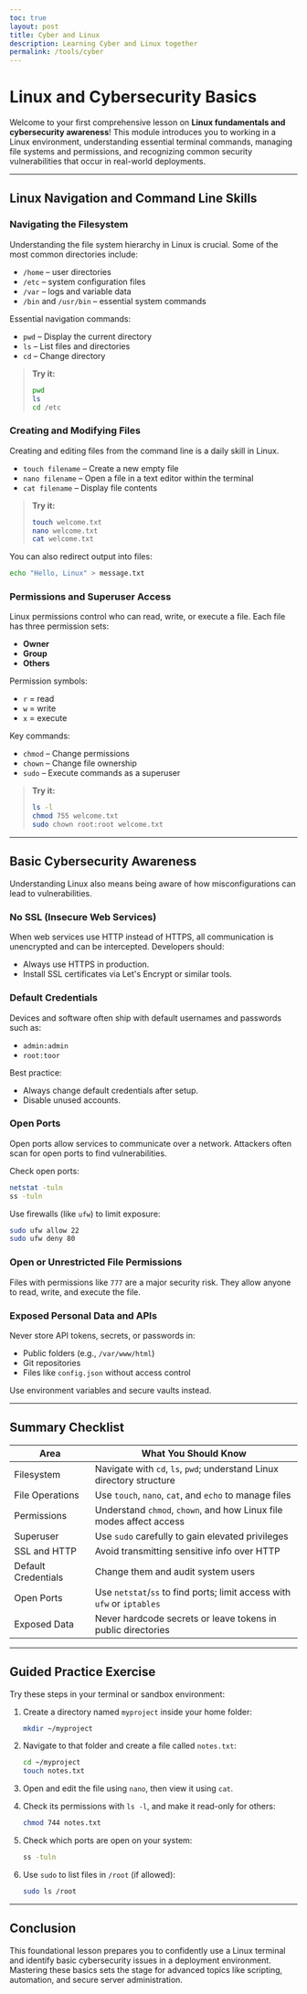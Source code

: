 ```yaml
---
toc: true
layout: post
title: Cyber and Linux
description: Learning Cyber and Linux together
permalink: /tools/cyber
---
```


# Linux and Cybersecurity Basics

Welcome to your first comprehensive lesson on **Linux fundamentals and cybersecurity awareness**! This module introduces you to working in a Linux environment, understanding essential terminal commands, managing file systems and permissions, and recognizing common security vulnerabilities that occur in real-world deployments.

---

## Linux Navigation and Command Line Skills

### Navigating the Filesystem

Understanding the file system hierarchy in Linux is crucial. Some of the most common directories include:

* `/home` – user directories
* `/etc` – system configuration files
* `/var` – logs and variable data
* `/bin` and `/usr/bin` – essential system commands

Essential navigation commands:

* `pwd` – Display the current directory
* `ls` – List files and directories
* `cd` – Change directory

> **Try it:**
>
> ```bash
> pwd
> ls
> cd /etc
> ```

### Creating and Modifying Files

Creating and editing files from the command line is a daily skill in Linux.

* `touch filename` – Create a new empty file
* `nano filename` – Open a file in a text editor within the terminal
* `cat filename` – Display file contents

> **Try it:**
>
> ```bash
> touch welcome.txt
> nano welcome.txt
> cat welcome.txt
> ```

You can also redirect output into files:

```bash
echo "Hello, Linux" > message.txt
```

### Permissions and Superuser Access

Linux permissions control who can read, write, or execute a file. Each file has three permission sets:

* **Owner**
* **Group**
* **Others**

Permission symbols:

* `r` = read
* `w` = write
* `x` = execute

Key commands:

* `chmod` – Change permissions
* `chown` – Change file ownership
* `sudo` – Execute commands as a superuser

> **Try it:**
>
> ```bash
> ls -l
> chmod 755 welcome.txt
> sudo chown root:root welcome.txt
> ```

---

## Basic Cybersecurity Awareness

Understanding Linux also means being aware of how misconfigurations can lead to vulnerabilities.

### No SSL (Insecure Web Services)

When web services use HTTP instead of HTTPS, all communication is unencrypted and can be intercepted. Developers should:

* Always use HTTPS in production.
* Install SSL certificates via Let's Encrypt or similar tools.

### Default Credentials

Devices and software often ship with default usernames and passwords such as:

* `admin:admin`
* `root:toor`

Best practice:

* Always change default credentials after setup.
* Disable unused accounts.

### Open Ports

Open ports allow services to communicate over a network. Attackers often scan for open ports to find vulnerabilities.

Check open ports:

```bash
netstat -tuln
ss -tuln
```

Use firewalls (like `ufw`) to limit exposure:

```bash
sudo ufw allow 22
sudo ufw deny 80
```

### Open or Unrestricted File Permissions

Files with permissions like `777` are a major security risk. They allow anyone to read, write, and execute the file.

### Exposed Personal Data and APIs

Never store API tokens, secrets, or passwords in:

* Public folders (e.g., `/var/www/html`)
* Git repositories
* Files like `config.json` without access control

Use environment variables and secure vaults instead.

---

## Summary Checklist

| Area                | What You Should Know                                                    |
| ------------------- | ----------------------------------------------------------------------- |
| Filesystem          | Navigate with `cd`, `ls`, `pwd`; understand Linux directory structure   |
| File Operations     | Use `touch`, `nano`, `cat`, and `echo` to manage files                  |
| Permissions         | Understand `chmod`, `chown`, and how Linux file modes affect access     |
| Superuser           | Use `sudo` carefully to gain elevated privileges                        |
| SSL and HTTP        | Avoid transmitting sensitive info over HTTP                             |
| Default Credentials | Change them and audit system users                                      |
| Open Ports          | Use `netstat`/`ss` to find ports; limit access with `ufw` or `iptables` |
| Exposed Data        | Never hardcode secrets or leave tokens in public directories            |

---

## Guided Practice Exercise

Try these steps in your terminal or sandbox environment:

1. Create a directory named `myproject` inside your home folder:

   ```bash
   mkdir ~/myproject
   ```
2. Navigate to that folder and create a file called `notes.txt`:

   ```bash
   cd ~/myproject
   touch notes.txt
   ```
3. Open and edit the file using `nano`, then view it using `cat`.
4. Check its permissions with `ls -l`, and make it read-only for others:

   ```bash
   chmod 744 notes.txt
   ```
5. Check which ports are open on your system:

   ```bash
   ss -tuln
   ```
6. Use `sudo` to list files in `/root` (if allowed):

   ```bash
   sudo ls /root
   ```

---

## Conclusion

This foundational lesson prepares you to confidently use a Linux terminal and identify basic cybersecurity issues in a deployment environment. Mastering these basics sets the stage for advanced topics like scripting, automation, and secure server administration.
